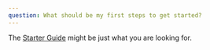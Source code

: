 ```yaml
---
question: What should be my first steps to get started?
---
```


The [Starter Guide](https://github.com/RIOT-OS/RIOT/wiki/Creating-your-first-RIOT-project) might be just what you are looking for.
